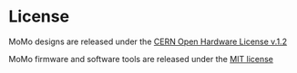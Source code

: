 # License

MoMo designs are released under the [CERN Open Hardware License v.1.2](http://www.ohwr.org/attachments/2388/cern_ohl_v_1_2.txt)

MoMo firmware and software tools are released under the [MIT license](http://opensource.org/licenses/MIT)